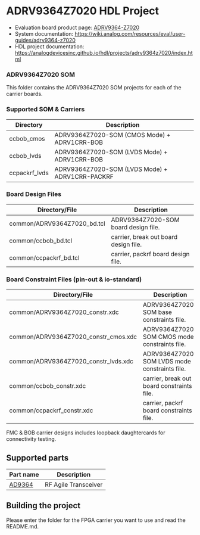 # ADRV9364Z7020 HDL Project

- Evaluation board product page: [ADRV9364-Z7020](https://www.analog.com/adrv9364-z7020)
- System documentation: https://wiki.analog.com/resources/eval/user-guides/adrv9364-z7020
- HDL project documentation: https://analogdevicesinc.github.io/hdl/projects/adrv9364z7020/index.html

### ADRV9364Z7020 SOM 

This folder contains the ADRV9364Z7020 SOM projects for each of the carrier boards.

### Supported SOM & Carriers

|Directory      | Description                                        |
|---------------|----------------------------------------------------|
|ccbob\_cmos    | ADRV9364Z7020\-SOM (CMOS Mode) \+ ADRV1CRR\-BOB    |
|ccbob\_lvds    | ADRV9364Z7020\-SOM (LVDS Mode) \+ ADRV1CRR\-BOB    |
|ccpackrf\_lvds | ADRV9364Z7020\-SOM (LVDS Mode) \+ ADRV1CRR\-PACKRF |

### Board Design Files

|Directory/File               | Description                            |
|-----------------------------|----------------------------------------|
|common/ADRV9364Z7020\_bd.tcl | ADRV9364Z7020\-SOM board design file.  |
|common/ccbob\_bd.tcl         | carrier, break out board design file.  |
|common/ccpackrf\_bd.tcl      | carrier, packrf board design file.     ||

### Board Constraint Files (pin-out & io-standard)

|Directory/File                          | Description                                     |
|----------------------------------------|-------------------------------------------------|
|common/ADRV9364Z7020\_constr.xdc        | ADRV9364Z7020\-SOM base constraints file.       |
|common/ADRV9364Z7020\_constr\_cmos.xdc  | ADRV9364Z7020\-SOM CMOS mode constraints file.  |
|common/ADRV9364Z7020\_constr\_lvds.xdc  | ADRV9364Z7020\-SOM LVDS mode constraints file.  |
|common/ccbob\_constr.xdc                | carrier, break out board constraints file.      |
|common/ccpackrf\_constr.xdc             | carrier, packrf board constraints file.         |

FMC & BOB carrier designs includes loopback daughtercards for connectivity testing.

## Supported parts

| Part name                               | Description          |
|-----------------------------------------|----------------------|
| [AD9364](https://www.analog.com/ad9364) | RF Agile Transceiver |

## Building the project

Please enter the folder for the FPGA carrier you want to use and read the README.md.